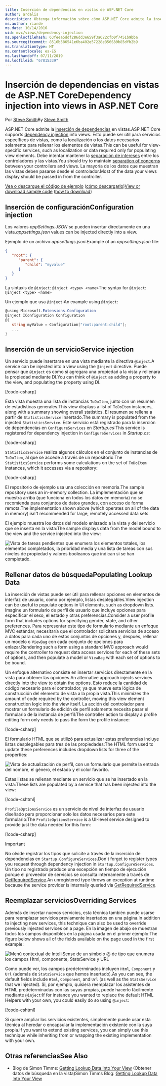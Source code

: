 ```yaml
---
title: Inserción de dependencias en vistas de ASP.NET Core
author: ardalis
description: Obtenga información sobre cómo ASP.NET Core admite la inserción de dependencias en las vistas de MVC.
ms.author: riande
ms.date: 10/14/2016
uid: mvc/views/dependency-injection
ms.openlocfilehash: 63feea5ddf286dd3e659f3a622cfb0f7451b9bba
ms.sourcegitcommit: 8516b586541e6ba402e57228e356639b85dfb2b9
ms.translationtype: HT
ms.contentlocale: es-ES
ms.lasthandoff: 07/11/2019
ms.locfileid: "67815339"
---
```

# <a name="dependency-injection-into-views-in-aspnet-core"></a><span data-ttu-id="d0102-103">Inserción de dependencias en vistas de ASP.NET Core</span><span class="sxs-lookup"><span data-stu-id="d0102-103">Dependency injection into views in ASP.NET Core</span></span>

<span data-ttu-id="d0102-104">Por [Steve Smith](https://ardalis.com/)</span><span class="sxs-lookup"><span data-stu-id="d0102-104">By [Steve Smith](https://ardalis.com/)</span></span>

<span data-ttu-id="d0102-105">ASP.NET Core admite la [inserción de dependencias](xref:fundamentals/dependency-injection) en vistas.</span><span class="sxs-lookup"><span data-stu-id="d0102-105">ASP.NET Core supports [dependency injection](xref:fundamentals/dependency-injection) into views.</span></span> <span data-ttu-id="d0102-106">Esto puede ser útil para servicios específicos de vistas, como la localización o los datos necesarios solamente para rellenar los elementos de vistas.</span><span class="sxs-lookup"><span data-stu-id="d0102-106">This can be useful for view-specific services, such as localization or data required only for populating view elements.</span></span> <span data-ttu-id="d0102-107">Debe intentar mantener la [separación de intereses](/dotnet/standard/modern-web-apps-azure-architecture/architectural-principles#separation-of-concerns) entre los controladores y las vistas.</span><span class="sxs-lookup"><span data-stu-id="d0102-107">You should try to maintain [separation of concerns](/dotnet/standard/modern-web-apps-azure-architecture/architectural-principles#separation-of-concerns) between your controllers and views.</span></span> <span data-ttu-id="d0102-108">La mayoría de los datos que muestran las vistas deben pasarse desde el controlador.</span><span class="sxs-lookup"><span data-stu-id="d0102-108">Most of the data your views display should be passed in from the controller.</span></span>

<span data-ttu-id="d0102-109">[Vea o descargue el código de ejemplo](https://github.com/aspnet/AspNetCore.Docs/tree/master/aspnetcore/mvc/views/dependency-injection/sample) ([cómo descargarlo](xref:index#how-to-download-a-sample))</span><span class="sxs-lookup"><span data-stu-id="d0102-109">[View or download sample code](https://github.com/aspnet/AspNetCore.Docs/tree/master/aspnetcore/mvc/views/dependency-injection/sample) ([how to download](xref:index#how-to-download-a-sample))</span></span>

## <a name="configuration-injection"></a><span data-ttu-id="d0102-110">Inserción de configuración</span><span class="sxs-lookup"><span data-stu-id="d0102-110">Configuration injection</span></span>

<span data-ttu-id="d0102-111">Los valores *appSettings.JSON* se pueden insertar directamente en una vista.</span><span class="sxs-lookup"><span data-stu-id="d0102-111">*appsettings.json* values can be injected directly into a view.</span></span>

<span data-ttu-id="d0102-112">Ejemplo de un archivo *appsettings.json*:</span><span class="sxs-lookup"><span data-stu-id="d0102-112">Example of an *appsettings.json* file:</span></span>

```json
{
   "root": {
      "parent": {
         "child": "myvalue"
      }
   }
}
```

<span data-ttu-id="d0102-113">La sintaxis de `@inject`: `@inject <type> <name>`</span><span class="sxs-lookup"><span data-stu-id="d0102-113">The syntax for `@inject`: `@inject <type> <name>`</span></span>

<span data-ttu-id="d0102-114">Un ejemplo que usa `@inject`:</span><span class="sxs-lookup"><span data-stu-id="d0102-114">An example using `@inject`:</span></span>

```csharp
@using Microsoft.Extensions.Configuration
@inject IConfiguration Configuration
@{
   string myValue = Configuration["root:parent:child"];
   ...
}
```

## <a name="service-injection"></a><span data-ttu-id="d0102-115">Inserción de un servicio</span><span class="sxs-lookup"><span data-stu-id="d0102-115">Service injection</span></span>

<span data-ttu-id="d0102-116">Un servicio puede insertarse en una vista mediante la directiva `@inject`.</span><span class="sxs-lookup"><span data-stu-id="d0102-116">A service can be injected into a view using the `@inject` directive.</span></span> <span data-ttu-id="d0102-117">Puede pensar que `@inject` es como si agregara una propiedad a la vista y rellenara la propiedad mediante DI.</span><span class="sxs-lookup"><span data-stu-id="d0102-117">You can think of `@inject` as adding a property to the view, and populating the property using DI.</span></span>

[!code-csharp[](../../mvc/views/dependency-injection/sample/src/ViewInjectSample/Views/ToDo/Index.cshtml?highlight=4,5,15,16,17)]

<span data-ttu-id="d0102-118">Esta vista muestra una lista de instancias `ToDoItem`, junto con un resumen de estadísticas generales.</span><span class="sxs-lookup"><span data-stu-id="d0102-118">This view displays a list of `ToDoItem` instances, along with a summary showing overall statistics.</span></span> <span data-ttu-id="d0102-119">El resumen se rellena a partir de `StatisticsService` insertado.</span><span class="sxs-lookup"><span data-stu-id="d0102-119">The summary is populated from the injected `StatisticsService`.</span></span> <span data-ttu-id="d0102-120">Este servicio está registrado para la inserción de dependencias en `ConfigureServices` en *Startup.cs*:</span><span class="sxs-lookup"><span data-stu-id="d0102-120">This service is registered for dependency injection in `ConfigureServices` in *Startup.cs*:</span></span>

[!code-csharp[](../../mvc/views/dependency-injection/sample/src/ViewInjectSample/Startup.cs?highlight=6,7&range=15-22)]

<span data-ttu-id="d0102-121">`StatisticsService` realiza algunos cálculos en el conjunto de instancias de `ToDoItem`, al que se accede a través de un repositorio:</span><span class="sxs-lookup"><span data-stu-id="d0102-121">The `StatisticsService` performs some calculations on the set of `ToDoItem` instances, which it accesses via a repository:</span></span>

[!code-csharp[](../../mvc/views/dependency-injection/sample/src/ViewInjectSample/Model/Services/StatisticsService.cs?highlight=15,20,25)]

<span data-ttu-id="d0102-122">El repositorio de ejemplo usa una colección en memoria.</span><span class="sxs-lookup"><span data-stu-id="d0102-122">The sample repository uses an in-memory collection.</span></span> <span data-ttu-id="d0102-123">La implementación que se muestra arriba (que funciona en todos los datos en memoria) no se recomienda para conjuntos de datos grandes, con acceso de forma remota.</span><span class="sxs-lookup"><span data-stu-id="d0102-123">The implementation shown above (which operates on all of the data in memory) isn't recommended for large, remotely accessed data sets.</span></span>

<span data-ttu-id="d0102-124">El ejemplo muestra los datos del modelo enlazado a la vista y del servicio que se inserta en la vista:</span><span class="sxs-lookup"><span data-stu-id="d0102-124">The sample displays data from the model bound to the view and the service injected into the view:</span></span>

![Vista de tareas pendientes que enumera los elementos totales, los elementos completados, la prioridad media y una lista de tareas con sus niveles de propiedad y valores booleanos que indican si se han completado.](dependency-injection/_static/screenshot.png)

## <a name="populating-lookup-data"></a><span data-ttu-id="d0102-126">Rellenar datos de búsqueda</span><span class="sxs-lookup"><span data-stu-id="d0102-126">Populating Lookup Data</span></span>

<span data-ttu-id="d0102-127">La inserción de vistas puede ser útil para rellenar opciones en elementos de interfaz de usuario, como por ejemplo, listas desplegables.</span><span class="sxs-lookup"><span data-stu-id="d0102-127">View injection can be useful to populate options in UI elements, such as dropdown lists.</span></span> <span data-ttu-id="d0102-128">Imagine un formulario de perfil de usuario que incluye opciones para especificar el sexo, el estado y otras preferencias.</span><span class="sxs-lookup"><span data-stu-id="d0102-128">Consider a user profile form that includes options for specifying gender, state, and other preferences.</span></span> <span data-ttu-id="d0102-129">Para representar este tipo de formulario mediante un enfoque MVC estándar, necesitaría que el controlador solicitara servicios de acceso a datos para cada uno de estos conjuntos de opciones y, después, rellenar un modelo o `ViewBag` con cada conjunto de opciones para enlazar.</span><span class="sxs-lookup"><span data-stu-id="d0102-129">Rendering such a form using a standard MVC approach would require the controller to request data access services for each of these sets of options, and then populate a model or `ViewBag` with each set of options to be bound.</span></span>

<span data-ttu-id="d0102-130">Un enfoque alternativo consiste en insertar servicios directamente en la vista para obtener las opciones.</span><span class="sxs-lookup"><span data-stu-id="d0102-130">An alternative approach injects services directly into the view to obtain the options.</span></span> <span data-ttu-id="d0102-131">Esto reduce la cantidad de código necesario para el controlador, ya que mueve esta lógica de construcción del elemento de vista a la propia vista.</span><span class="sxs-lookup"><span data-stu-id="d0102-131">This minimizes the amount of code required by the controller, moving this view element construction logic into the view itself.</span></span> <span data-ttu-id="d0102-132">La acción del controlador para mostrar un formulario de edición de perfil solamente necesita pasar el formulario de la instancia de perfil:</span><span class="sxs-lookup"><span data-stu-id="d0102-132">The controller action to display a profile editing form only needs to pass the form the profile instance:</span></span>

[!code-csharp[](../../mvc/views/dependency-injection/sample/src/ViewInjectSample/Controllers/ProfileController.cs?highlight=9,19)]

<span data-ttu-id="d0102-133">El formulario HTML que se utilizó para actualizar estas preferencias incluye listas desplegables para tres de las propiedades:</span><span class="sxs-lookup"><span data-stu-id="d0102-133">The HTML form used to update these preferences includes dropdown lists for three of the properties:</span></span>

![Vista de actualización de perfil, con un formulario que permite la entrada del nombre, el género, el estado y el color favorito.](dependency-injection/_static/updateprofile.png)

<span data-ttu-id="d0102-135">Estas listas se rellenan mediante un servicio que se ha insertado en la vista:</span><span class="sxs-lookup"><span data-stu-id="d0102-135">These lists are populated by a service that has been injected into the view:</span></span>

[!code-cshtml[](../../mvc/views/dependency-injection/sample/src/ViewInjectSample/Views/Profile/Index.cshtml?highlight=4,16,17,21,22,26,27)]

<span data-ttu-id="d0102-136">`ProfileOptionsService` es un servicio de nivel de interfaz de usuario diseñado para proporcionar solo los datos necesarios para este formulario:</span><span class="sxs-lookup"><span data-stu-id="d0102-136">The `ProfileOptionsService` is a UI-level service designed to provide just the data needed for this form:</span></span>

[!code-csharp[](../../mvc/views/dependency-injection/sample/src/ViewInjectSample/Model/Services/ProfileOptionsService.cs?highlight=7,13,24)]

> [!IMPORTANT]
> <span data-ttu-id="d0102-137">No olvide registrar los tipos que solicite a través de la inserción de dependencias en `Startup.ConfigureServices`.</span><span class="sxs-lookup"><span data-stu-id="d0102-137">Don't forget to register types you request through dependency injection in `Startup.ConfigureServices`.</span></span> <span data-ttu-id="d0102-138">Un tipo no registrado produce una excepción en tiempo de ejecución porque el proveedor de servicios se consulta internamente a través de [GetRequiredService](/dotnet/api/microsoft.extensions.dependencyinjection.serviceproviderserviceextensions.getrequiredservice).</span><span class="sxs-lookup"><span data-stu-id="d0102-138">An unregistered type throws an exception at runtime because the service provider is internally queried via [GetRequiredService](/dotnet/api/microsoft.extensions.dependencyinjection.serviceproviderserviceextensions.getrequiredservice).</span></span>

## <a name="overriding-services"></a><span data-ttu-id="d0102-139">Reemplazar servicios</span><span class="sxs-lookup"><span data-stu-id="d0102-139">Overriding Services</span></span>

<span data-ttu-id="d0102-140">Además de insertar nuevos servicios, esta técnica también puede usarse para reemplazar servicios previamente insertados en una página.</span><span class="sxs-lookup"><span data-stu-id="d0102-140">In addition to injecting new services, this technique can also be used to override previously injected services on a page.</span></span> <span data-ttu-id="d0102-141">En la imagen de abajo se muestran todos los campos disponibles en la página usada en el primer ejemplo:</span><span class="sxs-lookup"><span data-stu-id="d0102-141">The figure below shows all of the fields available on the page used in the first example:</span></span>

![Menú contextual de IntelliSense de un símbolo @ de tipo que enumera los campos Html, componente, StatsService y URL](dependency-injection/_static/razor-fields.png)

<span data-ttu-id="d0102-143">Como puede ver, los campos predeterminados incluyen `Html`, `Component` y `Url` (además de `StatsService` que hemos insertado).</span><span class="sxs-lookup"><span data-stu-id="d0102-143">As you can see, the default fields include `Html`, `Component`, and `Url` (as well as the `StatsService` that we injected).</span></span> <span data-ttu-id="d0102-144">Si, por ejemplo, quisiera reemplazar los asistentes de HTML predeterminadas con las suyas propias, puede hacerlo fácilmente mediante `@inject`:</span><span class="sxs-lookup"><span data-stu-id="d0102-144">If for instance you wanted to replace the default HTML Helpers with your own, you could easily do so using `@inject`:</span></span>

[!code-cshtml[](../../mvc/views/dependency-injection/sample/src/ViewInjectSample/Views/Helper/Index.cshtml?highlight=3,11)]

<span data-ttu-id="d0102-145">Si quiere ampliar los servicios existentes, simplemente puede usar esta técnica al heredar o encapsular la implementación existente con la suya propia.</span><span class="sxs-lookup"><span data-stu-id="d0102-145">If you want to extend existing services, you can simply use this technique while inheriting from or wrapping the existing implementation with your own.</span></span>

## <a name="see-also"></a><span data-ttu-id="d0102-146">Otras referencias</span><span class="sxs-lookup"><span data-stu-id="d0102-146">See Also</span></span>

* <span data-ttu-id="d0102-147">Blog de Simon Timms: [Getting Lookup Data Into Your View](https://blog.simontimms.com/2015/06/09/getting-lookup-data-into-you-view/) (Obtener datos de búsqueda en la vista)</span><span class="sxs-lookup"><span data-stu-id="d0102-147">Simon Timms Blog: [Getting Lookup Data Into Your View](https://blog.simontimms.com/2015/06/09/getting-lookup-data-into-you-view/)</span></span>
